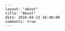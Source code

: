     ---
    layout: "about"
    title: "About"
    date: 2016-04-21 16:40:00
    comments: true
    ---